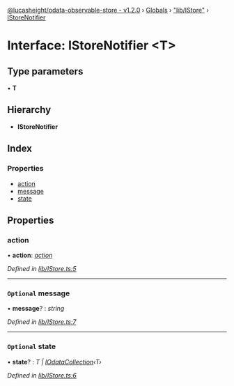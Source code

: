 [@lucasheight/odata-observable-store - v1.2.0](../README.md) › [Globals](../globals.md) › ["lib/IStore"](../modules/_lib_istore_.md) › [IStoreNotifier](_lib_istore_.istorenotifier.md)

# Interface: IStoreNotifier <**T**>

## Type parameters

▪ **T**

## Hierarchy

* **IStoreNotifier**

## Index

### Properties

* [action](_lib_istore_.istorenotifier.md#action)
* [message](_lib_istore_.istorenotifier.md#optional-message)
* [state](_lib_istore_.istorenotifier.md#optional-state)

## Properties

###  action

• **action**: *[action](_lib_istore_.istorenotifier.md#action)*

*Defined in [lib/IStore.ts:5](https://github.com/lucasheight/odata-observable-store/blob/bc2359f4/projects/odata-observable-store/src/lib/IStore.ts#L5)*

___

### `Optional` message

• **message**? : *string*

*Defined in [lib/IStore.ts:7](https://github.com/lucasheight/odata-observable-store/blob/bc2359f4/projects/odata-observable-store/src/lib/IStore.ts#L7)*

___

### `Optional` state

• **state**? : *T | [IOdataCollection](_lib_iodatacollection_.iodatacollection.md)‹T›*

*Defined in [lib/IStore.ts:6](https://github.com/lucasheight/odata-observable-store/blob/bc2359f4/projects/odata-observable-store/src/lib/IStore.ts#L6)*
